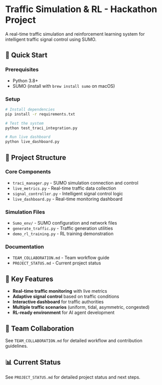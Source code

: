 # Traffic Simulation & RL - Hackathon Project

A real-time traffic simulation and reinforcement learning system for intelligent traffic signal control using SUMO.

## 🚀 Quick Start

### Prerequisites
- Python 3.8+
- SUMO (install with `brew install sumo` on macOS)

### Setup
```bash
# Install dependencies
pip install -r requirements.txt

# Test the system
python test_traci_integration.py

# Run live dashboard
python live_dashboard.py
```

## 📁 Project Structure

### Core Components
- `traci_manager.py` - SUMO simulation connection and control
- `live_metrics.py` - Real-time traffic data collection
- `signal_controller.py` - Intelligent signal control logic
- `live_dashboard.py` - Real-time monitoring dashboard

### Simulation Files
- `Sumo_env/` - SUMO configuration and network files
- `generate_traffic.py` - Traffic generation utilities
- `demo_rl_training.py` - RL training demonstration

### Documentation
- `TEAM_COLLABORATION.md` - Team workflow guide
- `PROJECT_STATUS.md` - Current project status

## 🔧 Key Features

- **Real-time traffic monitoring** with live metrics
- **Adaptive signal control** based on traffic conditions
- **Interactive dashboard** for traffic authorities
- **Multiple traffic scenarios** (uniform, tidal, asymmetric, congested)
- **RL-ready environment** for AI agent development

## 👥 Team Collaboration

See `TEAM_COLLABORATION.md` for detailed workflow and contribution guidelines.

## 📊 Current Status

See `PROJECT_STATUS.md` for detailed project status and next steps.
